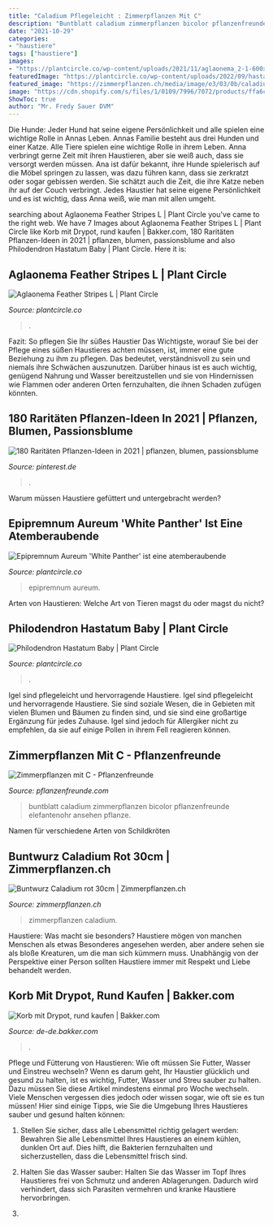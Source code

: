 ```yaml
---
title: "Caladium Pflegeleicht : Zimmerpflanzen Mit C"
description: "Buntblatt caladium zimmerpflanzen bicolor pflanzenfreunde elefantenohr ansehen pflanze"
date: "2021-10-29"
categories:
- "haustiere"
tags: ["haustiere"]
images:
- "https://plantcircle.co/wp-content/uploads/2021/11/aglaonema_2-1-600x840.jpg"
featuredImage: "https://plantcircle.co/wp-content/uploads/2022/09/hastatum_baby_1-1.jpg"
featured_image: "https://zimmerpflanzen.ch/media/image/e3/03/0b/caladium-kaladien-rot-04-buntwurz-kaufen-auf-zimmerpflanzen-ch-dem-schweizer-zimmerpflanzen-zimmerpflanze-gruenpflanzen-topfpflanzen-bueropflanzen-shop-onlineshop-pflanzen-bestelle.jpg"
image: "https://cdn.shopify.com/s/files/1/0109/7996/7072/products/ffa6c3bde097acd03eedfe9b8b2afdb4.jpg?v=1627991090"
ShowToc: true
author: "Mr. Fredy Sauer DVM"
---
```



Die Hunde: Jeder Hund hat seine eigene Persönlichkeit und alle spielen eine wichtige Rolle in Annas Leben.
Annas Familie besteht aus drei Hunden und einer Katze. Alle Tiere spielen eine wichtige Rolle in ihrem Leben. Anna verbringt gerne Zeit mit ihren Haustieren, aber sie weiß auch, dass sie versorgt werden müssen. Ana ist dafür bekannt, ihre Hunde spielerisch auf die Möbel springen zu lassen, was dazu führen kann, dass sie zerkratzt oder sogar gebissen werden. Sie schätzt auch die Zeit, die ihre Katze neben ihr auf der Couch verbringt. Jedes Haustier hat seine eigene Persönlichkeit und es ist wichtig, dass Anna weiß, wie man mit allen umgeht.

	

		
searching about Aglaonema Feather Stripes L | Plant Circle you've came to the right web. We have 7 Images about Aglaonema Feather Stripes L | Plant Circle like Korb mit Drypot, rund kaufen | Bakker.com, 180 Raritäten Pflanzen-Ideen in 2021 | pflanzen, blumen, passionsblume and also Philodendron Hastatum Baby | Plant Circle. Here it is:
		
    
## Aglaonema Feather Stripes L | Plant Circle

<img loading=lazy src="https://plantcircle.co/wp-content/uploads/2021/11/aglaonema_2-1-600x840.jpg" onerror="this.onerror=null;this.src='https://tse3.mm.bing.net/th?id=OIP.7Ol4KGcdh9WneMMlqGvydAHaKX&amp;pid=15.1';" alt="Aglaonema Feather Stripes L | Plant Circle">

_Source: plantcircle.co_

>. 

	

Fazit: So pflegen Sie Ihr süßes Haustier
Das Wichtigste, worauf Sie bei der Pflege eines süßen Haustieres achten müssen, ist, immer eine gute Beziehung zu ihm zu pflegen. Das bedeutet, verständnisvoll zu sein und niemals ihre Schwächen auszunutzen. Darüber hinaus ist es auch wichtig, genügend Nahrung und Wasser bereitzustellen und sie von Hindernissen wie Flammen oder anderen Orten fernzuhalten, die ihnen Schaden zufügen könnten.

    
## 180 Raritäten Pflanzen-Ideen In 2021 | Pflanzen, Blumen, Passionsblume

<img loading=lazy src="https://i.pinimg.com/474x/cf/0e/1d/cf0e1d5dbb07544139cf03efbbc5b969.jpg" onerror="this.onerror=null;this.src='https://tse4.mm.bing.net/th?id=OIP.gnKA35H-cu_yVQN09aioBAAAAA&amp;pid=15.1';" alt="180 Raritäten Pflanzen-Ideen in 2021 | pflanzen, blumen, passionsblume">

_Source: pinterest.de_

>. 

	

Warum müssen Haustiere gefüttert und untergebracht werden?

    
## Epipremnum Aureum &#039;White Panther&#039; Ist Eine Atemberaubende

<img loading=lazy src="https://mk0newsiteviodqfcuwv.kinstacdn.com/wp-content/uploads/2021/06/epipremnum_baby_2.jpg" onerror="this.onerror=null;this.src='https://tse1.mm.bing.net/th?id=OIP.1jD54IH0fZoilVU3Gfi3VQHaKX&amp;pid=15.1';" alt="Epipremnum Aureum &#039;White Panther&#039; ist eine atemberaubende">

_Source: plantcircle.co_

>epipremnum aureum. 

	

Arten von Haustieren: Welche Art von Tieren magst du oder magst du nicht?

    
## Philodendron Hastatum Baby | Plant Circle

<img loading=lazy src="https://plantcircle.co/wp-content/uploads/2022/09/hastatum_baby_1-1.jpg" onerror="this.onerror=null;this.src='https://tse1.mm.bing.net/th?id=OIP.EhoYF0JzEhUZnUa4-UbteQHaKX&amp;pid=15.1';" alt="Philodendron Hastatum Baby | Plant Circle">

_Source: plantcircle.co_

>. 

	

Igel sind pflegeleicht und hervorragende Haustiere.
Igel sind pflegeleicht und hervorragende Haustiere. Sie sind soziale Wesen, die in Gebieten mit vielen Blumen und Bäumen zu finden sind, und sie sind eine großartige Ergänzung für jedes Zuhause. Igel sind jedoch für Allergiker nicht zu empfehlen, da sie auf einige Pollen in ihrem Fell reagieren können.

    
## Zimmerpflanzen Mit C - Pflanzenfreunde

<img loading=lazy src="https://www.pflanzenfreunde.com/bilder/knollengewaechse/caladium-5.jpg" onerror="this.onerror=null;this.src='https://tse4.mm.bing.net/th?id=OIP.z8k1cufFOLE_FnNJuOvGJQAAAA&amp;pid=15.1';" alt="Zimmerpflanzen mit C - Pflanzenfreunde">

_Source: pflanzenfreunde.com_

>buntblatt caladium zimmerpflanzen bicolor pflanzenfreunde elefantenohr ansehen pflanze. 

	

Namen für verschiedene Arten von Schildkröten

    
## Buntwurz Caladium Rot 30cm | Zimmerpflanzen.ch

<img loading=lazy src="https://zimmerpflanzen.ch/media/image/e3/03/0b/caladium-kaladien-rot-04-buntwurz-kaufen-auf-zimmerpflanzen-ch-dem-schweizer-zimmerpflanzen-zimmerpflanze-gruenpflanzen-topfpflanzen-bueropflanzen-shop-onlineshop-pflanzen-bestelle.jpg" onerror="this.onerror=null;this.src='https://tse2.mm.bing.net/th?id=OIP.bLvTnum4EusGoRO7e5N2mgHaLH&amp;pid=15.1';" alt="Buntwurz Caladium rot 30cm | Zimmerpflanzen.ch">

_Source: zimmerpflanzen.ch_

>zimmerpflanzen caladium. 

	

Haustiere: Was macht sie besonders?
Haustiere mögen von manchen Menschen als etwas Besonderes angesehen werden, aber andere sehen sie als bloße Kreaturen, um die man sich kümmern muss. Unabhängig von der Perspektive einer Person sollten Haustiere immer mit Respekt und Liebe behandelt werden.

    
## Korb Mit Drypot, Rund Kaufen | Bakker.com

<img loading=lazy src="https://cdn.shopify.com/s/files/1/0109/7996/7072/products/ffa6c3bde097acd03eedfe9b8b2afdb4.jpg?v=1627991090" onerror="this.onerror=null;this.src='https://tse3.mm.bing.net/th?id=OIP.Omdi8Y9wO4G02ACEodmHGgHaI8&amp;pid=15.1';" alt="Korb mit Drypot, rund kaufen | Bakker.com">

_Source: de-de.bakker.com_

>. 

	

Pflege und Fütterung von Haustieren: Wie oft müssen Sie Futter, Wasser und Einstreu wechseln?
Wenn es darum geht, Ihr Haustier glücklich und gesund zu halten, ist es wichtig, Futter, Wasser und Streu sauber zu halten. Dazu müssen Sie diese Artikel mindestens einmal pro Woche wechseln. Viele Menschen vergessen dies jedoch oder wissen sogar, wie oft sie es tun müssen! Hier sind einige Tipps, wie Sie die Umgebung Ihres Haustieres sauber und gesund halten können:
1. Stellen Sie sicher, dass alle Lebensmittel richtig gelagert werden: Bewahren Sie alle Lebensmittel Ihres Haustieres an einem kühlen, dunklen Ort auf. Dies hilft, die Bakterien fernzuhalten und sicherzustellen, dass die Lebensmittel frisch sind.

2. Halten Sie das Wasser sauber: Halten Sie das Wasser im Topf Ihres Haustieres frei von Schmutz und anderen Ablagerungen. Dadurch wird verhindert, dass sich Parasiten vermehren und kranke Haustiere hervorbringen.

3.

